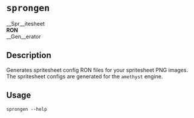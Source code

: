 # `sprongen`
__Spr__itesheet  
__RON__  
__Gen__erator

## Description
Generates spritesheet config RON files for your spritesheet PNG images.  
The spritesheet configs are generated for the `amethyst` engine.


## Usage
```
sprongen --help
```
```

```
